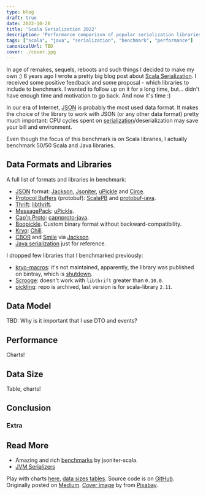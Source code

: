 ```yaml
---
type: blog
draft: true
date: 2022-10-20
title: 'Scala Serialization 2022'
description: 'Performance comparison of popular serialization libraries for Scala. A remake of the post from 2016 with new libraries, different JVMs and new insights'
tags: ["scala", "java", "serialization", "benchmark", "performance"]
canonicalUrl: TBD
cover: ./cover.jpg
---
```


In age of remakes, sequels, reboots and such things I decided to make my own :) 6 years ago I wrote a pretty big blog post about [Scala Serialization](/p/scala-serialization). I received some positive feedback and some proposal - which libraries to include to benchmark. I wanted to follow up on it for a long time, but... didn't have enough time and motivation to go back. And now it's time :)

In our era of Internet, [JSON](https://www.json.org/) is probably the most used data format. It makes the choice of the library to work with JSON (or any other data format) pretty much important: CPU cycles spent on [serialization](https://en.wikipedia.org/wiki/Serialization)/deserialization may save your bill and environment.

Even though the focus of this benchmark is on Scala libraries, I actually benchmark 50/50 Scala and Java libraries.

## Data Formats and Libraries

A full list of formats and libraries in benchmark:
* [JSON](https://www.json.org/) format: [Jackson](https://github.com/FasterXML/jackson), [Jsoniter](https://github.com/plokhotnyuk/jsoniter-scala), [uPickle](https://github.com/com-lihaoyi/upickle) and [Circe](https://github.com/circe/circe).
* [Protocol Buffers](https://developers.google.com/protocol-buffers/) (protobuf): [ScalaPB](https://github.com/scalapb/ScalaPB) and [protobuf-java](https://developers.google.com/protocol-buffers/docs/reference/java-generated).
* [Thrift](https://thrift.apache.org/): [libthrift](https://github.com/apache/thrift/tree/master/lib/java).
* [MessagePack](https://msgpack.org/): [uPickle](https://github.com/com-lihaoyi/upickle).
* [Cap'n Proto](https://capnproto.org/): [capnproto-java](https://github.com/dwrensha/capnproto-java).
* [Boopickle](https://github.com/suzaku-io/boopickle). Custom binary format without backward-compatibility.
* [Kryo](https://github.com/EsotericSoftware/kryo): [Chill](https://github.com/twitter/chill).
* [CBOR](https://tools.ietf.org/html/rfc7049) and [Smile](https://github.com/FasterXML/smile-format-specification) via [Jackson](https://github.com/FasterXML/jackson-dataformats-binary).
* [Java serialization](https://docs.oracle.com/javase/8/docs/technotes/guides/serialization/index.html) just for reference.

I dropped few libraries that I benchmarked previously:
* [kryo-macros](https://github.com/evolution-gaming/kryo-macros): it's not maintained, apparently, the library was published on bintray, which is [shutdown](https://jfrog.com/blog/into-the-sunset-bintray-jcenter-gocenter-and-chartcenter/).
* [Scrooge](https://github.com/twitter/scrooge): doesn't work with `libthrift` greater than `0.10.0`.
* [pickling](https://github.com/scala/pickling): repo is archived, last version is for scala-library `2.11`.

## Data Model

TBD: Why is it important that I use DTO and events?

## Performance

Charts!

## Data Size

Table, charts!

## Conclusion


### Extra



## Read More

* Amazing and rich [benchmarks](https://plokhotnyuk.github.io/jsoniter-scala/) by jsoniter-scala.
* [JVM Serializers](https://github.com/eishay/jvm-serializers)


Play with charts [here](/charts/scala-serialization-2022), [data sizes tables](https://docs.google.com/spreadsheets/d/1ztxHL8oDnhOpiPeG6SEiocbs5qa3Xw7a-Ei0RSX9rdk). Source code is on [GitHub](https://github.com/dkomanov/stuff/tree/c9315e7765ce95bbe2dd1cd4f339d4abc7f9795f/src/com/komanov/serialization). Originally posted on [Medium](TBD). [Cover image]() by []() from [Pixabay](https://pixabay.com/).
